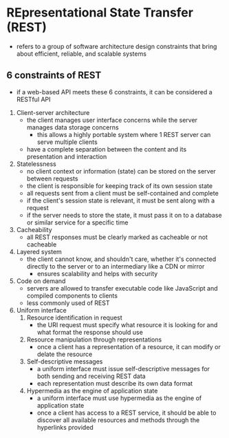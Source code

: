 # REpresentational State Transfer (REST)

- refers to a group of software architecture design constraints that bring about efficient, reliable, and scalable systems

## 6 constraints of REST

- if a web-based API meets these 6 constraints, it can be considered a RESTful API

1. Client-server architecture
   - the client manages user interface concerns while the server manages data storage concerns
     - this allows a highly portable system where 1 REST server can serve multiple clients
   - have a complete separation between the content and its presentation and interaction
2. Statelessness
   - no client context or information (state) can be stored on the server between requests
   - the client is responsible for keeping track of its own session state
   - all requests sent from a client must be self-contained and complete
   - if the client's session state is relevant, it must be sent along with a request
   - if the server needs to store the state, it must pass it on to a database or similar service for a specific time
3. Cacheability
   - all REST responses must be clearly marked as cacheable or not cacheable
4. Layered system
   - the client cannot know, and shouldn't care, whether it's connected directly to the server or to an intermediary like a CDN or mirror
     - ensures scalability and helps with security
5. Code on demand
   - servers are allowed to transfer executable code like JavaScript and compiled components to clients
   - less commonly used of REST
6. Uniform interface
   1. Resource identification in request
      - the URI request must specify what resource it is looking for and what format the response should use
   2. Resource manipulation through representations
      - once a client has a representation of a resource, it can modify or delate the resource
   3. Self-descriptive messages
      - a uniform interface must issue self-descriptive messages for both sending and receiving REST data
      - each representation must describe its own data format
   4. Hypermedia as the engine of application state
      - a uniform interface must use hypermedia as the engine of application state
      - once a client has access to a REST service, it should be able to discover all available resources and methods through the hyperlinks provided
